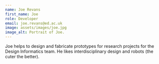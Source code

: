 ```yaml
---
name: Joe Revans
first_name: Joe
role: Developer
email: joe.revans@ed.ac.uk
image: assets/images/joe.jpg
image_alt: Portrait of Joe.
---
```

Joe helps to design and fabricate prototypes for research projects for the Design Informatics team. He likes interdisciplinary design and robots (the cuter the better).
